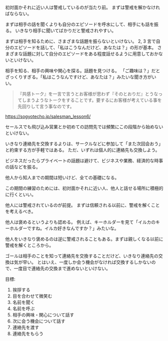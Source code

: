 初対面かそれに近い人は警戒しているのが当たり前。
まずは警戒を解かなければならない。

まずは相手の話を聞くよりも自分のエピソードを呼水にして、相手にも話を振る。
いきなり相手に聞いてばかりだと警戒されやすい。

まずは相手を知るために、さまざまな話題を振らないといけない。
2, 3 言で自分のエピソードを話して、「私はこうなんだけど、あなたは？」の形が基本。
さまざまな話題に対して自分のエピソードをある程度話せるように用意しておかないといけない。

相手を知る、相手の興味や関心を探る。話題を見つける。
「ご趣味は？」だとざっくりすぎる。「私はこうなんですけど、あなたは？」みたいな聞き方がいい。

> 『共感トーク』を一言で言うとお客様が思わず『そのとおりだ』とうなってしまうようなトークをすることです。要するにお客様が考えている事を先回りして言う事なのです。

https://sogyotecho.jp/salesman_lesson6/

セールスでも飛び込み営業とか初めての訪問先では頻繁にこの段階から始めないといけない。

いきなり連絡先を交換するよりは、サークルなどに参加して「また次回会おう」と約束する方が手軽ではある。
ただ、いずれは個人的に連絡先も交換しよう。

ビジネスだったらプライベートの話題は避けて、ビジネスや業務、経済的な時事の話などを振る。

他人から知人までの期間は短いけど、全ての基礎になる。

この期間の練習のためには、初対面かそれに近い人、他人と話せる場所に積極的に行くといい。

他人には警戒されているのが前提。
まずは信頼される以前に、警戒を解くことを考えるべき。

他人は褒めるというよりも認める。
例えば、キーホルダーを見て「イルカのキーホルダーですね。イルカ好きなんですか？」みたいな。

他人をいきなり褒めるのは逆に警戒されることもある。まずは親しくなる以前に警戒を解くところから。

ゴールは相手のことを知って連絡先を交換することだけど、いきなり連絡先の交換は気が早い。
とはいえ、一度しか会う機会がなければ交換するしかないので、一度目で連絡先の交換まで進めないといけない。

目標:

1. 挨拶する
2. 目を合わせて微笑む
3. 名前を聞く
4. 名前を呼ぶ
5. 相手の興味・関心について話す
6. 次に会う機会について話す
7. 連絡先を渡す
8. 連絡先をもらう
